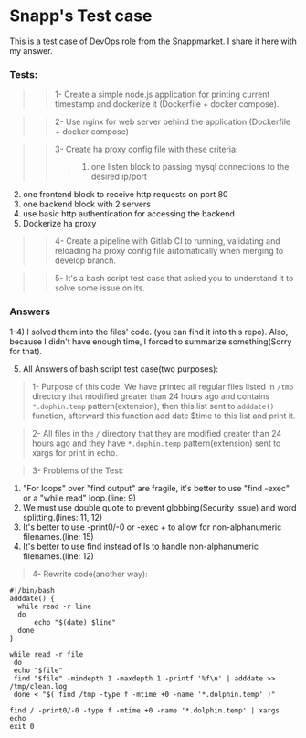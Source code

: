 # Snapp's Test case
This is a test case of DevOps role from the Snappmarket.
I share it here with my answer.

### Tests:
>>1- Create a simple node.js application for printing current timestamp and dockerize it
(Dockerfile + docker compose).

>>2- Use nginx for web server behind the application (Dockerfile + docker compose)

>>3- Create ha proxy config file with these criteria:
>>>1. one listen block to passing mysql connections to the desired ip/port
2. one frontend block to receive http requests on port 80
3. one backend block with 2 servers
4. use basic http authentication for accessing the backend
5. Dockerize ha proxy

>> 4- Create a pipeline with Gitlab CI to running, validating and reloading ha proxy config file
automatically when merging to develop branch.

>> 5- It's a bash script test case that asked you to understand it to solve some issue on its.


### Answers
1-4) I solved them into the files' code. (you can find it into this repo). Also, because I didn't have enough time, I forced to summarize something(Sorry for that).

5) All Answers of bash script test case(two purposes):

> 1- Purpose of this code: We have printed all regular files listed in `/tmp` directory that modified greater than 24 hours ago and contains `*.dophin.temp` pattern(extension), then this list sent to `adddate()` function, afterward this function add date $time to this list and print it.

> 2- All files in the `/` directory that they are modified greater than 24 hours ago and they have `*.dophin.temp` pattern(extension) sent to xargs for print in echo.

> 3- Problems of the Test:
  1. "For loops" over "find output" are fragile, it's better to use "find -exec" or a "while read" loop.(line: 9)
  2. We must use double quote to prevent globbing(Security issue) and word splitting.(lines: 11, 12)
  3. It's better to use -print0/-0 or -exec + to allow for non-alphanumeric filenames.(line: 15)
  4. It's better to use find instead of ls to handle non-alphanumeric filenames.(line: 12)

> 4- Rewrite code(another way):
```
#!/bin/bash
adddate() {
  while read -r line
  do
      echo "$(date) $line"
  done
}

while read -r file
 do
 echo "$file"
 find "$file" -mindepth 1 -maxdepth 1 -printf '%f\n' | adddate >> /tmp/clean.log
 done < "$( find /tmp -type f -mtime +0 -name '*.dolphin.temp' )"

find / -print0/-0 -type f -mtime +0 -name '*.dolphin.temp' | xargs echo
exit 0
```